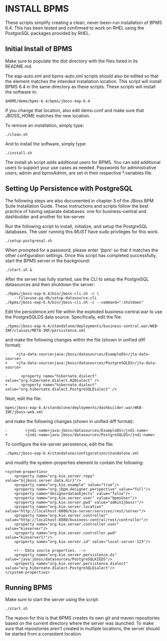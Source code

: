 INSTALL BPMS
============
These scripts simplify creating a clean, never-been-run installation
of BPMS 6.4.  This has been tested and confirmed to work on RHEL
using the PostgreSQL packages provided by RHEL.

Initial Install of BPMS
-----------------------
Make sure to populate the dist directory with the files listed in
its README.md.

The eap-auto.xml and bpms-auto.xml scripts should also be edited
so that the <installpath/> element matches the intended installation
location.  This script will install BPMS 6.4 in the same directory
as these scripts.  These scripts will install the software in:

    $HOME/demo/bpms-6.4/bpms/jboss-eap-6.4

If you change that location, also edit demo.conf and make sure that
JBOSS_HOME matches the new location.

To remove an installation, simply type:

    ./clean.sh

And to install the software, simply type:

    ./install.sh

The install.sh script adds additional users for BPMS.  You can add
additional users to support your use cases as needed.  Passwords
for administrative users, admin and bpmsAdmin, are set in their
respective *.variables file.

Setting Up Persistence with PostgreSQL
--------------------------------------
The following steps are also documented in chapter 3 of the JBoss
BPM Suite Installation Guide.  These instructions and scripts follow
the best practice of having separate databases:  one for business-central
and dashbuilder and another for kie-server.

Run the following script to install, initialize, and setup the
PostgreSQL databases.  The user running this *MUST* have sudo
privileges for this work.

    ./setup-postgresql.sh

When prompted for a password, please enter 'jbpm' so that it matches
the other configuration settings.  Once this script has completed
successfully, start the BPMS server in the background:

    ./start.sh &

After the server has fully started, use the CLI to setup the
PostgreSQL datasources and then shutdown the server:

    ./bpms/jboss-eap-6.4/bin/jboss-cli.sh -c \
        --file=use-pg-db/setup-datasource.cli
    ./bpms/jboss-eap-6.4/bin/jboss-cli.sh -c --command=":shutdown"

Edit the persistence.xml file within the exploded business-central.war
to use the PostgreSQLDS data source.  Specifically, edit the file:

    ./bpms/jboss-eap-6.4/standalone/deployments/business-central.war/WEB-INF/classes/META-INF/persistence.xml

and make the following changes within the file (shown in unified
diff format):

    -    <jta-data-source>java:jboss/datasources/ExampleDS</jta-data-source>
    +    <jta-data-source>java:jboss/datasources/PostgreSQLDS</jta-data-source>
    
    -      <property name="hibernate.dialect" value="org.hibernate.dialect.H2Dialect" />
    +      <property name="hibernate.dialect" value="org.hibernate.dialect.PostgreSQLDialect" />

Next, edit the file:

    bpms/jboss-eap-6.4/standalone/deployments/dashbuilder.war/WEB-INF/jboss-web.xml

and make the following changes (shown in unified diff format):

    -        <jndi-name>java:jboss/datasources/ExampleDS</jndi-name>
    +        <jndi-name>java:jboss/datasources/PostgreSQLDS</jndi-name>

To configure the kie-server persistence, edit the file:

    ./bpms/jboss-eap-6.4/standalone/configuration/standalone.xml

and modify the system-properties element to contain the following:

    <system-properties>
        <property name="org.kie.server.repo" value="${jboss.server.data.dir}"/>
        <property name="org.kie.example" value="true"/>
        <property name="org.jbpm.designer.perspective" value="full"/>
        <property name="designerdataobjects" value="false"/>
        <property name="org.kie.server.user" value="bpmsUser"/>
        <property name="org.kie.server.pwd" value="admin1jboss!"/>
        <property name="org.kie.server.location" value="http://localhost:8080/kie-server/services/rest/server"/>
        <property name="org.kie.server.controller" value="http://localhost:8080/business-central/rest/controller"/>
        <property name="org.kie.server.controller.user" value="kieserver"/>
        <property name="org.kie.server.controller.pwd" value="kieserver1!"/>
        <property name="org.kie.server.id" value="local-server-123"/>
    
        <!-- Data source properties. -->
        <property name="org.kie.server.persistence.ds" value="java:jboss/datasources/PostgreSQLKIEDS"/>
        <property name="org.kie.server.persistence.dialect" value="org.hibernate.dialect.PostgreSQLDialect"/>
    </system-properties>

Running BPMS
------------
Make sure to start the server using the script:

    ./start.sh

The reason for this is that BPMS creates its own git and maven
repositories based on the current directory where the server was
launched.  To make sure that repositories aren't created in multiple
locations, the server should be started from a consistent location.

